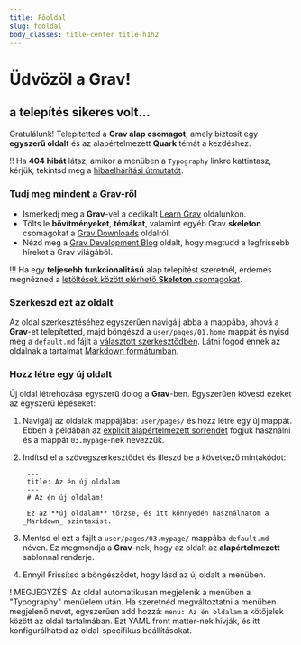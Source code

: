 ```yaml
---
title: Főoldal
slug: fooldal
body_classes: title-center title-h1h2
---
```


# Üdvözöl a Grav!
## a telepítés sikeres volt...

Gratulálunk! Telepítetted a **Grav alap csomagot**, amely biztosít egy **egyszerű oldalt** és az alapértelmezett **Quark** témát a kezdéshez.

!! Ha **404 hibát** látsz, amikor a menüben a `Typography` linkre kattintasz, kérjük, tekintsd meg a [hibaelhárítási útmutatót](http://learn.getgrav.org/troubleshooting/page-not-found).

### Tudj meg mindent a Grav-ről

* Ismerkedj meg a **Grav**-vel a dedikált [Learn Grav](http://learn.getgrav.org) oldalunkon.
* Tölts le **bővítményeket**, **témákat**, valamint egyéb Grav **skeleton** csomagokat a [Grav Downloads](http://getgrav.org/downloads) oldalról.
* Nézd meg a [Grav Development Blog](http://getgrav.org/blog) oldalt, hogy megtudd a legfrissebb híreket a Grav világából.

!!! Ha egy **teljesebb funkcionalitású** alap telepítést szeretnél, érdemes megnézned a [letöltések között elérhető **Skeleton** csomagokat](http://getgrav.org/downloads).

### Szerkeszd ezt az oldalt

Az oldal szerkesztéséhez egyszerűen navigálj abba a mappába, ahová a **Grav**-et telepítetted, majd böngészd a `user/pages/01.home` mappát és nyisd meg a `default.md` fájlt a [választott szerkesztődben](http://learn.getgrav.org/basics/requirements). Látni fogod ennek az oldalnak a tartalmát [Markdown formátumban](http://learn.getgrav.org/content/markdown).

### Hozz létre egy új oldalt

Új oldal létrehozása egyszerű dolog a **Grav**-ben. Egyszerűen kövesd ezeket az egyszerű lépéseket:

1. Navigálj az oldalak mappájába: `user/pages/` és hozz létre egy új mappát. Ebben a példában az [explicit alapértelmezett sorrendet](http://learn.getgrav.org/content/content-pages) fogjuk használni és a mappát `03.mypage`-nek nevezzük.
2. Indítsd el a szövegszerkesztődet és illeszd be a következő mintakódot:

        ---
        title: Az én új oldalam
        ---
        # Az én új oldalam!

        Ez az **új oldalam** törzse, és itt könnyedén használhatom a _Markdown_ szintaxist.

3. Mentsd el ezt a fájlt a `user/pages/03.mypage/` mappába `default.md` néven. Ez megmondja a **Grav**-nek, hogy az oldalt az **alapértelmezett** sablonnal renderje.
4. Ennyi! Frissítsd a böngésződet, hogy lásd az új oldalt a menüben.

! MEGJEGYZÉS: Az oldal automatikusan megjelenik a menüben a "Typography" menüelem után. Ha szeretnéd megváltoztatni a menüben megjelenő nevet, egyszerűen add hozzá: `menu: Az én oldalam` a kötőjelek között az oldal tartalmában. Ezt YAML front matter-nek hívják, és itt konfigurálhatod az oldal-specifikus beállításokat.
